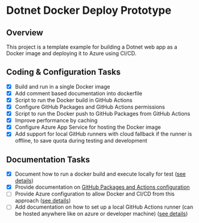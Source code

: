 # Dotnet Docker Deploy Prototype

## Overview

This project is a template example for building a Dotnet web app as a Docker image and deploying it to Azure using CI/CD.


## Coding & Configuration Tasks
- [x] Build and run in a single Docker image
- [x] Add comment based documentation into dockerfile
- [x] Script to run the Docker build in GitHub Actions
- [x] Configure GitHub Packages and GitHub Actions permissions
- [x] Script to run the Docker push to GitHub Packages from GitHub Actions
- [x] Improve performance by caching
- [x] Configure Azure App Service for hosting the Docker image
- [x] Add support for local GitHub runners with cloud fallback if the runner is offline, to save quota during testing and development

## Documentation Tasks
- [x] Document how to run a docker build and execute locally for test ([see details](Docs/dockerBuildAndLocalTest.md))
- [x] Provide documentation on [GitHub Packages and Actions configuration](Docs/githubPackagesAndActionsConfig.md)
- [ ] Provide Azure configuration to allow Docker and CI/CD from this approach ([see details](Docs/azureConfigurationForDockerAndCicd.md))
- [ ] Add documentation on how to set up a local GitHub Actions runner (can be hosted anywhere like on azure or developer machine) ([see details](Docs/localGithubRunnerSetup.md))